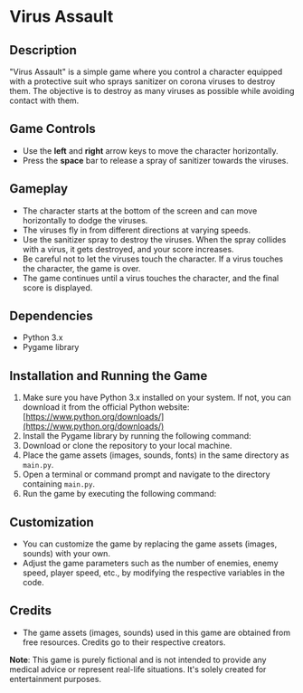 # Virus Assault

## Description
"Virus Assault" is a simple game where you control a character equipped with a protective suit who sprays sanitizer on corona viruses to destroy them. The objective is to destroy as many viruses as possible while avoiding contact with them.

## Game Controls
- Use the **left** and **right** arrow keys to move the character horizontally.
- Press the **space** bar to release a spray of sanitizer towards the viruses.

## Gameplay
- The character starts at the bottom of the screen and can move horizontally to dodge the viruses.
- The viruses fly in from different directions at varying speeds.
- Use the sanitizer spray to destroy the viruses. When the spray collides with a virus, it gets destroyed, and your score increases.
- Be careful not to let the viruses touch the character. If a virus touches the character, the game is over.
- The game continues until a virus touches the character, and the final score is displayed.

## Dependencies
- Python 3.x
- Pygame library

## Installation and Running the Game
1. Make sure you have Python 3.x installed on your system. If not, you can download it from the official Python website: [https://www.python.org/downloads/](https://www.python.org/downloads/)
2. Install the Pygame library by running the following command:
3. Download or clone the repository to your local machine.
4. Place the game assets (images, sounds, fonts) in the same directory as `main.py`.
5. Open a terminal or command prompt and navigate to the directory containing `main.py`.
6. Run the game by executing the following command:

## Customization
- You can customize the game by replacing the game assets (images, sounds) with your own.
- Adjust the game parameters such as the number of enemies, enemy speed, player speed, etc., by modifying the respective variables in the code.

## Credits
- The game assets (images, sounds) used in this game are obtained from free resources. Credits go to their respective creators.

**Note**: This game is purely fictional and is not intended to provide any medical advice or represent real-life situations. It's solely created for entertainment purposes.
